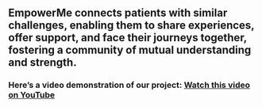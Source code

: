 ## EmpowerMe connects patients with similar challenges, enabling them to share experiences, offer support, and face their journeys together, fostering a community of mutual understanding and strength.

### Here’s a video demonstration of our project: [Watch this video on YouTube](https://www.youtube.com/watch?v=dQw4w9WgXcQ)

